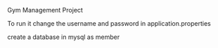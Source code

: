 Gym Management Project

To run it change the username and password in application.properties

create a database in mysql as member
